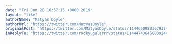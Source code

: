 ```yaml
---
date: "Fri Jun 28 16:57:15 +0000 2019"
layout: "like"
authorName: "Matyas Doyle"
authorUrl: "https://twitter.com/MatyasDoyle"
originalPost: "https://twitter.com/MatyasDoyle/status/1144650982367932423"
inReplyTo: "https://twitter.com/rockyugularrr/status/1144474364588392448"
---
```

